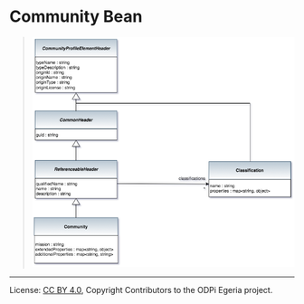 <!-- SPDX-License-Identifier: CC-BY-4.0 -->
<!-- Copyright Contributors to the ODPi Egeria project. -->

# Community Bean


> ![UML](community-profile-beans-Community.png)





----
License: [CC BY 4.0](https://creativecommons.org/licenses/by/4.0/),
Copyright Contributors to the ODPi Egeria project.